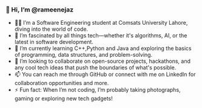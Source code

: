 ### 👋 Hi, I’m @rameenejaz

- 🧑‍💻 I’m a Software Engineering student at Comsats University Lahore, diving into the world of code.
- 👀 I’m fascinated by all things tech—whether it's algorithms, AI, or the latest in software development.
- 🌱 I’m currently learning C++,Python and Java and exploring the basics of programming, data structures, and problem-solving.
- 💞️ I’m looking to collaborate on open-source projects, hackathons, and any cool tech ideas that push the boundaries of what's possible.
- 📫 You can reach me through GitHub or connect with me on LinkedIn for collaboration opportunities and more.
- ⚡ Fun fact: When I’m not coding, I’m probably taking photographs, gaming or exploring new tech gadgets!
